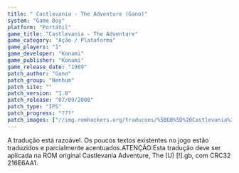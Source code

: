 ```yaml
---
title: " Castlevania - The Adventure (Gano)"
system: "Game Boy"
platform: "Portátil"
game_title: "Castlevania - The Adventure"
game_category: "Ação / Plataforma"
game_players: "1"
game_developer: "Konami"
game_publisher: "Konami"
game_release_date: "1989"
patch_author: "Gano"
patch_group: "Nenhum"
patch_site: ""
patch_version: "1.0"
patch_release: "07/09/2008"
patch_type: "IPS"
patch_progress: "???"
patch_images: ["//img.romhackers.org/traducoes/%5BGB%5D%20Castlevania%20-%20The%20Adventure%20-%20Gano%20-%201.png","//img.romhackers.org/traducoes/%5BGB%5D%20Castlevania%20-%20The%20Adventure%20-%20Gano%20-%202.png","//img.romhackers.org/traducoes/%5BGB%5D%20Castlevania%20-%20The%20Adventure%20-%20Gano%20-%203.png"]
---
```

A tradução está razoável. Os poucos textos existentes no jogo estão traduzidos e parcialmente acentuados.ATENÇÃO:Esta tradução deve ser aplicada na ROM original Castlevania Adventure, The (U) [!].gb, com CRC32 216E6AA1.